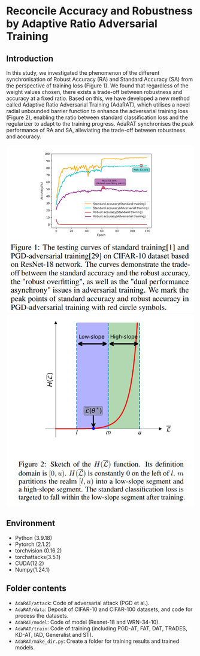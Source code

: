 # Reconcile Accuracy and Robustness by Adaptive Ratio Adversarial Training
## Introduction
In this study, we investigated the phenomenon of the different synchronisation of Robust Accuracy (RA) and Standard Accuracy (SA) from the perspective of training loss (Figure 1). We found that regardless of the weight values chosen, there exists a trade-off between robustness and accuracy at a fixed ratio. Based on this, we have developed a new method called Adaptive Ratio Adversarial Training (AdaRAT), which utilises a novel radial unbounded barrier function to enhance the adversarial training loss (Figure 2), enabling the ratio between standard classification loss and the regularizer to adapt to the training progress. AdaRAT synchronises the peak performance of RA and SA, alleviating the trade-off between robustness and accuracy.

<div align=center>
<img src="AdaRAT/figure/fig1.png" width="500px"><img src="AdaRAT/figure/fig2.png" width="500px">
</div>

## Environment
* Python (3.9.18)
* Pytorch (2.1.2)
* torchvision (0.16.2)
* torchattacks(3.5.1)
* CUDA(12.2)
* Numpy(1.24.1)

## Folder contents
* ```AdaRAT/attack```: Code of adversarial attack (PGD et al.).
* ```AdaRAT/data```: Deposit of CIFAR-10 and CIFAR-100 datasets, and code for process the datasets.
* ```AdaRAT/model```: Code of model (Resnet-18 and WRN-34-10).
* ```AdaRAT/train```: Code of training (including PGD-AT, FAT, DAT, TRADES, KD-AT, IAD, Generalist and ST).
* ```AdaRAT/make_dir.py```: Create a folder for training results and trained models.
